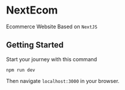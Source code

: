 # NextEcom
Ecommerce Website Based on `NextJS`

## Getting Started  
Start your journey with this command
```
npm run dev
```
Then navigate `localhost:3000` in your browser.